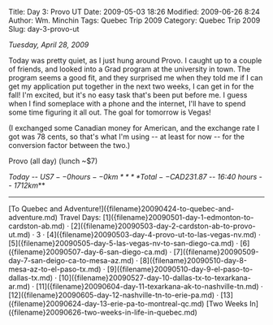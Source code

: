 Title: Day 3: Provo UT
Date: 2009-05-03 18:26
Modified: 2009-06-26 8:24
Author: Wm. Minchin
Tags: Quebec Trip 2009
Category: Quebec Trip 2009
Slug: day-3-provo-ut

*Tuesday, April 28, 2009*

Today was pretty quiet, as I just hung around Provo. I caught up to a
couple of friends, and looked into a Grad program at the university in
town. The program seems a good fit, and they surprised me when they told
me if I can get my application put together in the next two weeks, I can
get in for the fall! I'm excited, but it's no easy task that's been put
before me. I guess when I find someplace with a phone and the internet,
I'll have to spend some time figuring it all out. The goal for tomorrow
is Vegas!

<!-- read more -->

(I exchanged some Canadian money for American, and the exchange rate I
got was 78 cents, so that's what I'm using -- at least for now -- for the
conversion factor between the two.)

Provo (all day) (lunch ~$7)

*Today -- US$7 -- 0 hours -- 0km*
***Total -- CAD$231.87 -- 16:40 hours -- 1712km***

---

<div class="text-center" markdown=1>
[To Quebec and Adventure!]({filename}20090424-to-quebec-and-adventure.md)  
Travel Days:
[1]({filename}20090501-day-1-edmonton-to-cardston-ab.md) ·
[2]({filename}20090503-day-2-cardston-ab-to-provo-ut.md) ·
3 ·
[4]({filename}20090503-day-4-provo-ut-to-las-vegas-nv.md) ·
[5]({filename}20090505-day-5-las-vegas-nv-to-san-diego-ca.md) · 
[6]({filename}20090507-day-6-san-diego-ca.md) ·
[7]({filename}20090509-day-7-san-deigo-ca-to-mesa-az.md) ·
[8]({filename}20090510-day-8-mesa-az-to-el-paso-tx.md) ·
[9]({filename}20090510-day-9-el-paso-to-dallas-tx.md) ·
[10]({filename}20090527-day-10-dallas-tx-to-texarkana-ar.md) ·
[11]({filename}20090604-day-11-texarkana-ak-to-nashville-tn.md) ·
[12]({filename}20090605-day-12-nashville-tn-to-erie-pa.md) ·
[13]({filename}20090624-day-13-erie-pa-to-montreal-qc.md)  
[Two Weeks
In]({filename}20090626-two-weeks-in-life-in-quebec.md)
</div>